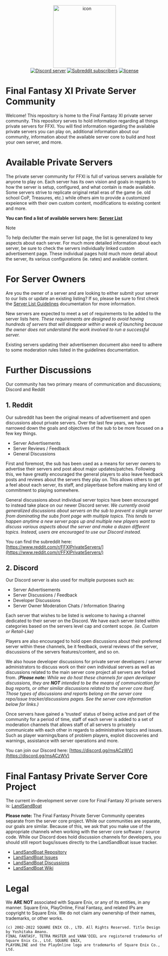<div align="center">
    <img width="200" src="https://github.com/XiPrivateServers/Servers/raw/main/repo/icon.png" alt="icon">
    </br>
</div>

<div align="center">
    <a href="https://discord.gg/msACzWV"><img src="https://img.shields.io/discord/392903136336936960.svg?label=Discord&style=for-the-badge" alt="Discord server" /></a>
    <a href="https://www.reddit.com/r/FFXIPrivateServers/"><img alt="Subreddit subscribers" src="https://img.shields.io/reddit/subreddit-subscribers/ffxiprivateservers?label=Subreddit&style=for-the-badge"></a>
    <a href="https://www.gnu.org/licenses/gpl-3.0"><img src="https://img.shields.io/badge/License-GPL_v3-blue?style=for-the-badge" alt="license" /></a>
    <br/>
</div>

# Final Fantasy XI Private Server Community

Welcome! This repository is home to the Final Fantasy XI private server community. This repository serves to hold information regarding all things private servers for FFXI. You will find information regarding the available private servers you can play on, additional information about our community, information about the available server core to build and host your own server, and more.

# Available Private Servers

The private server community for FFXI is full of various servers available for anyone to play on. Each server has its own vision and goals in regards to how the server is setup, configured, and what contain is made available. Some servers strive to replicate original retail eras of the game (ie. old school CoP, Treasures, etc.) while others aim to provide a customized expeience with their own custom content, modifications to existing content and more.

**You can find a list of available servers here: [Server List](SERVERS.md)**

> [!NOTE]
> To help declutter the main server list page, the list is generalized to key aspects about each server. For much more detailed information about each server, be sure to check the servers individually linked custom advertisement page. These individual pages hold much more detail about the server, its various configurations (ie. rates) and available content.

# For Server Owners

Are you the owner of a server and are looking to either submit your server to our lists or update an existing listing? If so, please be sure to first check the [Server List Guidelines](GUIDELINES.md) documentation for more information.

New servers are expected to meet a set of requirements to be added to the server lists here. _These requirements are designed to avoid having hundreds of servers that will disappear within a week of launching because the owner does not understand the work involved to run a successful server._

Existing servers updating their advertisemen document also need to adhere to some moderation rules listed in the guidelines documentation.

# Further Discussions

Our community has two primary means of communication and discussions; Discord and Reddit

## 1. Reddit

Our subreddit has been the original means of advertisement and open discussions about private servers. Over the last few years, we have narrowed down the goals and objectives of the sub to be more focused on a few key things.

  - Server Advertisements
  - Server Reviews / Feedback
  - General Discussions

First and foremost, the sub has been used as a means for server owners to advertise their servers and post about major updates/patches. Following this, we have greatly encouraged the general players to also leave feedback posts and reviews about the servers they play on. This allows others to get a feel about each server, its staff, and playerbase before making any kind of commitment to playing somewhere.

General discussions about individual server topics have been encouraged to instead take place on our newer Discord server. _We currently avoid generalized discussions about servers on the sub to prevent a single server from dominating the subs front page with multiple topics. This tends to happen anytime a new server pops up and multiple new players want to discuss various aspects about the server and make a dozen different topics. Instead, users are encouraged to use our Discord instead._

You can find the subreddit here: [https://www.reddit.com/r/FFXIPrivateServers/](https://www.reddit.com/r/FFXIPrivateServers/)

## 2. Discord

Our Discord server is also used for multiple purposes such as:

  - Server Advertisements
  - Server Discussions / Feedback
  - Developer Discussions
  - Server Owner Moderation Chats / Information Sharing

Each server that wishes to be listed is welcome to having a channel dedicated to their server on the Discord. We have each server listed within categories based on the servers level cap and content scope. _(ie. Custom or Retail-Lke)_

Players are also encouraged to hold open discussions about their preferred server within these channels, be it feedback, overal reviews of the server, discussions of the servers features/content, and so on.

We also house developer discussions for private server developers / server administrators to discuss work on their own individual servers as well as discussions related to the main server core project all servers are forked from. _(**Please note:** While we do host these channels for open developer discussions, they are **NOT** intended to be the means of communication for bug reports, or other similar discussions related to the server core itself. Those types of discussions and reports belong on the server core repo/issue tracker/discussions pages. See the server core information below for links.)_

Once servers have gained a 'trusted' status of being active and part of the community for a period of time, staff of each server is added to a set of moderation channels that allows staff of all servers to privately communicate with each other in regards to administrative topics and issues. Such as player warnings/bans of problem players, exploit discoveries and warnings, assistance with server operations and more.

You can join our Discord here: [https://discord.gg/msACzWV](https://discord.gg/msACzWV)

# Final Fantasy Private Server Core Project

The current in-development server core for Final Fantasy XI private servers is: [LandSandBoat](https://github.com/LandSandBoat/server)

**Please note:** The Final Fantasy Private Server Community operates separate from the server core project. While our communities are separate, our goals are similar. Because of this, we ask that you make use of the appropriate channels when working with the server core software / source code. While our Discord does hold discussion channels for developers, you should still report bugs/issues directly to the LandSandBoat issue tracker.

  - [LandSandBoat Repository](https://github.com/LandSandBoat/server)
  - [LandSandBoat Issues](https://github.com/LandSandBoat/server/issues)
  - [LandSandBoat Discussions](https://github.com/LandSandBoat/server/discussions)
  - [LandSandBoat Wiki](https://github.com/LandSandBoat/server/wiki)

# Legal

We **ARE NOT** associated with Square Enix, or any of its entities, in any manner. Square Enix, PlayOnline, Final Fantasy, and related IPs are copyright to Square Enix. We do not claim any ownership of their names, trademarks, or other works.

```
(c) 2002-2022 SQUARE ENIX CO., LTD. All Rights Reserved. Title Design by Yoshitaka Amano.
FINAL FANTASY, TETRA MASTER and VANA'DIEL are registered trademarks of Square Enix Co., Ltd. SQUARE ENIX,
PLAYONLINE and the PlayOnline logo are trademarks of Square Enix Co., Ltd.
```
